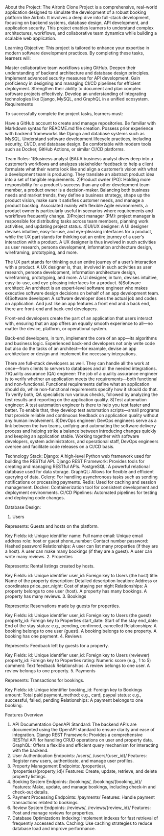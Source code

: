 About the Project:
The Airbnb Clone Project is a comprehensive, real-world application designed to simulate the development of a robust booking platform like Airbnb. It involves a deep dive into full-stack development, focusing on backend systems, database design, API development, and application security. This project enables learners to understand complex architectures, workflows, and collaborative team dynamics while building a scalable web application.

Learning Objective:
This project is tailored to enhance your expertise in modern software development practices. By completing these tasks, learners will:

Master collaborative team workflows using GitHub.
Deepen their understanding of backend architecture and database design principles.
Implement advanced security measures for API development.
Gain proficiency in designing and managing CI/CD pipelines for efficient deployment.
Strengthen their ability to document and plan complex software projects effectively.
Develop an understanding of integrating technologies like Django, MySQL, and GraphQL in a unified ecosystem.
Requirements

To successfully complete the project tasks, learners must:

Have a GitHub account to create and manage repositories.
Be familiar with Markdown syntax for README.md file creation.
Possess prior experience with backend frameworks like Django and database systems such as MySQL.
Understand software development lifecycle practices, including security, CI/CD, and database design.
Be comfortable with modern tools such as Docker, GitHub Actions, or similar CI/CD platforms.

Team Roles:
1)Business analyst (BA):A business analyst dives deep into a customer’s workflows and analyzes stakeholder feedback to help a client formulate what their wants look like and align a customer’s vision with what a development team is producing. They translate an abstract product idea into a set of tangible requirements.
2)Product owner (PO): Holding more responsibility for a product’s success than any other development team member, a product owner is a decision-maker. Balancing both business needs and market trends, they define a business strategy, shape up the product vision, make sure it satisfies customer needs, and manage a product backlog. Associated mainly with flexible Agile environments, a product owner is particularly useful in scenarios where requirements and workflows frequently change.
3)Project manager (PM): project manager is responsible for distributing tasks across team members, planning work activities, and updating project status.
4)UI/UX designer: A UI designer devises intuitive, easy-to-use, and eye-pleasing interfaces for a product, while the UX part stands for thinking out an entire journey of a user’s interaction with a product. A UX designer is thus involved in such activities as user research, persona development, information architecture design, wireframing, prototyping, and more.

The UX part stands for thinking out an entire journey of a user’s interaction with a product. A UX designer is, thus, involved in such activities as user research, persona development, information architecture design, wireframing, prototyping, and more. A UI designer, in turn, devises intuitive, easy-to-use, and eye-pleasing interfaces for a product.
5)Software architect: An architect is an expert-level software engineer who makes executive software design decisions on behalf of an app development team.
6)Software developer: A software developer does the actual job and codes an application. And just like an app features a front end and a back end, there are front-end and back-end developers.

Front-end developers create the part of an application that users interact with, ensuring that an app offers an equally smooth experience to all—no matter the device, platform, or operational system.

Back-end developers, in turn, implement the core of an app—its algorithms and business logic. Experienced back-end developers not only write code but also do the tasks of an architect—for example, devise an app architecture or design and implement the necessary integrations.

There are full-stack developers as well. They can handle all the work at once—from clients to servers to databases and all the needed integrations.
7)Quality assurance (QA) engineer: The job of a quality assurance engineer is to verify whether an application meets the requirements—both functional and non-functional. Functional requirements define what an application should do, while non-functional requirements specify how it should do that. To verify both, QA specialists run various checks, followed by analyzing the test results and reporting on the application quality.
8)Test automation engineer: A test automation engineer is there to help you test faster and better. To enable that, they develop test automation scripts—small programs that provide reliable and continuous feedback on application quality without any human involvement.
8)DevOps engineer:  DevOps engineers serve as a link between the two teams, unifying and automating the software delivery process and helping strike a balance between introducing changes quickly and keeping an application stable. Working together with software developers, system administrators, and operational staff, DevOps engineers oversee and facilitate code releases on a CI/CD basis.

Technology Stack:
Django: A high-level Python web framework used for building the RESTful API.
Django REST Framework: Provides tools for creating and managing RESTful APIs.
PostgreSQL: A powerful relational database used for data storage.
GraphQL: Allows for flexible and efficient querying of data.
Celery: For handling asynchronous tasks such as sending notifications or processing payments.
Redis: Used for caching and session management.
Docker: Containerization tool for consistent development and deployment environments.
CI/CD Pipelines: Automated pipelines for testing and deploying code changes.


Database Design:

1. Users

Represents: Guests and hosts on the platform.

Key Fields:
id: Unique identifier
name: Full name
email: Unique email address
role: host or guest
phone_number: Contact number
password: Hashed password
Relationships:
A user can list many properties (if they are a host).
A user can make many bookings (if they are a guest).
A user can write many reviews.
2. Properties

Represents: Rental listings created by hosts.

Key Fields:
id: Unique identifier
user_id: Foreign key to Users (the host)
title: Name of the property
description: Detailed description
location: Address or coordinates
price_per_night: Cost of staying per night
Relationships:
A property belongs to one user (host).
A property has many bookings.
A property has many reviews.
3. Bookings

Represents: Reservations made by guests for properties.

Key Fields:
id: Unique identifier
user_id: Foreign key to Users (the guest)
property_id: Foreign key to Properties
start_date: Start of the stay
end_date: End of the stay
status: e.g., pending, confirmed, cancelled
Relationships:
A booking belongs to one user (guest).
A booking belongs to one property.
A booking has one payment.
4. Reviews

Represents: Feedback left by guests for a property.

Key Fields:
id: Unique identifier
user_id: Foreign key to Users (reviewer)
property_id: Foreign key to Properties
rating: Numeric score (e.g., 1 to 5)
comment: Text feedback
Relationships:
A review belongs to one user.
A review belongs to one property.
5. Payments

Represents: Transactions for bookings.

Key Fields:
id: Unique identifier
booking_id: Foreign key to Bookings
amount: Total paid
payment_method: e.g., card, paypal
status: e.g., successful, failed, pending
Relationships:
A payment belongs to one booking.


Features Overview
1. API Documentation
OpenAPI Standard: The backend APIs are documented using the OpenAPI standard to ensure clarity and ease of integration.
Django REST Framework: Provides a comprehensive RESTful API for handling CRUD operations on user and property data.
GraphQL: Offers a flexible and efficient query mechanism for interacting with the backend.
2. User Authentication
Endpoints: /users/, /users/{user_id}/
Features: Register new users, authenticate, and manage user profiles.
3. Property Management
Endpoints: /properties/, /properties/{property_id}/
Features: Create, update, retrieve, and delete property listings.
4. Booking System
Endpoints: /bookings/, /bookings/{booking_id}/
Features: Make, update, and manage bookings, including check-in and check-out details.
5. Payment Processing
Endpoints: /payments/
Features: Handle payment transactions related to bookings.
6. Review System
Endpoints: /reviews/, /reviews/{review_id}/
Features: Post and manage reviews for properties.
7. Database Optimizations
Indexing: Implement indexes for fast retrieval of frequently accessed data.
Caching: Use caching strategies to reduce database load and improve performance.
